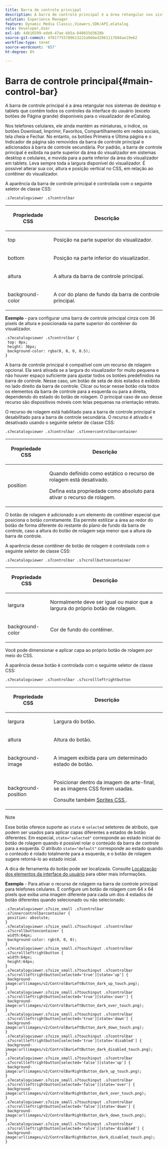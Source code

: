 ```yaml
---
title: Barra de controle principal
description: A barra de controle principal é a área retangular nos sistemas de desktop e tablets que contém todos os controles da interface do usuário (exceto botões de Página grande) disponíveis para o visualizador de eCatalog.
solution: Experience Manager
feature: Dynamic Media Classic,Viewers,SDK/API,eCatalog
role: Developer,User
exl-id: 4db16599-ede0-47ae-bb5a-840655d3620b
source-git-commit: 4f81f755789613222a66bed2961117604ae19e62
workflow-type: tm+mt
source-wordcount: '657'
ht-degree: 0%

---
```


# Barra de controle principal{#main-control-bar}

A barra de controle principal é a área retangular nos sistemas de desktop e tablets que contém todos os controles da interface do usuário (exceto botões de Página grande) disponíveis para o visualizador de eCatalog.

Nos telefones celulares, ele ainda mantém as miniaturas, o índice, os botões Download, Imprimir, Favoritos, Compartilhamento em redes sociais, tela cheia e Fechar. No entanto, os botões Primeira e Última página e o Indicador de página são removidos da barra de controle principal e adicionados à barra de controle secundária. Por padrão, a barra de controle principal é exibida na parte superior da área do visualizador em sistemas desktop e celulares, e movida para a parte inferior da área do visualizador em tablets. Leva sempre toda a largura disponível do visualizador. É possível alterar sua cor, altura e posição vertical no CSS, em relação ao contêiner do visualizador.

A aparência da barra de controle principal é controlada com o seguinte seletor de classe CSS:

`.s7ecatalogviewer .s7controlbar`

<table id="table_2C8D322F57114A72B43053CB4539C65C"> 
 <thead> 
  <tr> 
   <th colname="col1" class="entry"> <p> Propriedade CSS </p> </th> 
   <th colname="col2" class="entry"> <p>Descrição </p> </th> 
  </tr> 
 </thead>
 <tbody> 
  <tr> 
   <td colname="col1"> <p> <span class="codeph"> top </span> </p> </td> 
   <td colname="col2"> <p>Posição na parte superior do visualizador. </p> </td> 
  </tr> 
  <tr> 
   <td colname="col1"> <p> <span class="codeph"> bottom </span> </p> </td> 
   <td colname="col2"> <p>Posição na parte inferior do visualizador. </p> </td> 
  </tr> 
  <tr> 
   <td colname="col1"> <p> <span class="codeph"> altura </span> </p> </td> 
   <td colname="col2"> <p>A altura da barra de controle principal. </p> </td> 
  </tr> 
  <tr> 
   <td colname="col1"> <p> <span class="codeph"> background-color </span> </p> </td> 
   <td colname="col2"> <p>A cor do plano de fundo da barra de controle principal. </p> </td> 
  </tr> 
 </tbody> 
</table>

**Exemplo** - para configurar uma barra de controle principal cinza com 36 pixels de altura e posicionada na parte superior do contêiner do visualizador.

```
.s7ecatalogviewer .s7controlbar { 
 top: 0px; 
 height: 36px; 
 background-color: rgba(0, 0, 0, 0.5); 
}
```

A barra de controle principal é compatível com um recurso de rolagem opcional. Ela será ativada se a largura do visualizador for muito pequena e não houver espaço suficiente para ajustar todos os botões predefinidos na barra de controle. Nesse caso, um botão de seta de dois estados é exibido no lado direito da barra de controle. Clicar ou tocar nesse botão rola todos os elementos da barra de controle para a esquerda ou para a direita, dependendo do estado do botão de rolagem. O principal caso de uso desse recurso são dispositivos móveis com telas pequenas na orientação retrato.

O recurso de rolagem está habilitado para a barra de controle principal e desabilitado para a barra de controle secundária. O recurso é ativado e desativado usando o seguinte seletor de classe CSS:

`.s7ecatalogviewer .s7controlbar .s7innercontrolbarcontainer`

<table id="table_C8225F38309B4099AF58AA1A815A8D55"> 
 <thead> 
  <tr> 
   <th colname="col1" class="entry"> <p> Propriedade CSS </p> </th> 
   <th colname="col2" class="entry"> <p>Descrição </p> </th> 
  </tr> 
 </thead>
 <tbody> 
  <tr> 
   <td colname="col1"> <p> <span class="codeph"> position </span> </p> </td> 
   <td colname="col2"> <p>Quando definido como <span class="codeph"> estático </span> o recurso de rolagem está desativado. </p> <p>Defina esta propriedade como <span class="codeph"> absoluto </span> para ativar o recurso de rolagem. </p> </td> 
  </tr> 
 </tbody> 
</table>

O botão de rolagem é adicionado a um elemento de contêiner especial que posiciona o botão corretamente. Ela permite estilizar a área ao redor do botão de forma diferente do restante do plano de fundo da barra de controle, caso a altura do botão de rolagem seja menor que a altura da barra de controle.

A aparência desse contêiner de botão de rolagem é controlada com o seguinte seletor de classe CSS:

`.s7ecatalogviewer .s7controlbar .s7scrollbuttoncontainer`

<table id="table_2CDDA8A18345497EAC4749A0D64C1658"> 
 <thead> 
  <tr> 
   <th colname="col1" class="entry"> <p> Propriedade CSS </p> </th> 
   <th colname="col2" class="entry"> <p>Descrição </p> </th> 
  </tr> 
 </thead>
 <tbody> 
  <tr> 
   <td colname="col1"> <p> <span class="codeph"> largura </span> </p> </td> 
   <td colname="col2"> <p>Normalmente deve ser igual ou maior que a largura do próprio botão de rolagem. </p> </td> 
  </tr> 
  <tr> 
   <td colname="col1"> <p> <span class="codeph"> background-color </span> </p> </td> 
   <td colname="col2"> <p>Cor de fundo do contêiner. </p> </td> 
  </tr> 
 </tbody> 
</table>

Você pode dimensionar e aplicar capa ao próprio botão de rolagem por meio do CSS.

A aparência desse botão é controlada com o seguinte seletor de classe CSS:

`.s7ecatalogviewer .s7controlbar .s7scrollleftrightbutton`

<table id="table_F61CB3F696AC4018B164082FFA7777F4"> 
 <thead> 
  <tr> 
   <th colname="col1" class="entry"> <p> Propriedade CSS </p> </th> 
   <th colname="col2" class="entry"> <p>Descrição </p> </th> 
  </tr> 
 </thead>
 <tbody> 
  <tr> 
   <td colname="col1"> <p> <span class="codeph"> largura </span> </p> </td> 
   <td colname="col2"> <p>Largura do botão. </p> </td> 
  </tr> 
  <tr> 
   <td colname="col1"> <p> <span class="codeph"> altura </span> </p> </td> 
   <td colname="col2"> <p>Altura do botão. </p> </td> 
  </tr> 
  <tr> 
   <td colname="col1"> <p> <span class="codeph"> background-image </span> </p> </td> 
   <td colname="col2"> <p>A imagem exibida para um determinado estado de botão. </p> </td> 
  </tr> 
  <tr> 
   <td colname="col1"> <p> <span class="codeph"> background-position </span> </p> </td> 
   <td colname="col2"> <p>Posicionar dentro da imagem de arte-final, se as imagens CSS forem usadas. </p> <p>Consulte também <a href="../../../c-html5-s7-aem-asset-viewers/c-html5-20-ecatalog-viewer-about/c-html5-20-ecatalog-viewer-customizingviewer/c-html5-20-ecatalog-viewer-customizingviewer.md#section-9d570f95eb2443aca74c1b02f6e89aff" format="dita" scope="local"> Sprites CSS </a>. </p> </td> 
  </tr> 
 </tbody> 
</table>

>[!NOTE]
>
>Esse botão oferece suporte ao `state` e `selected` seletores de atributo, que podem ser usados para aplicar capas diferentes a estados de botão diferentes. Em especial, `state="selected"` corresponde ao estado inicial do botão de rolagem quando é possível rolar o conteúdo da barra de controle para a esquerda. O atributo `state="default"` corresponde ao estado quando o conteúdo é rolado totalmente para a esquerda, e o botão de rolagem sugere retorná-lo ao estado inicial.

A dica de ferramenta do botão pode ser localizada. Consulte [Localização dos elementos da interface do usuário](../../../c-html5-s7-aem-asset-viewers/c-html5-20-ecatalog-viewer-about/c-html5-20-ecatalog-viewer-localization.md#concept-cbfc39344c494eb7b9f6a272cff0cc74) para obter mais informações.

**Exemplo** - Para ativar o recurso de rolagem na barra de controle principal para telefones celulares. E configure um botão de rolagem com 64 x 64 pixels que exiba uma imagem diferente para cada um dos 4 estados de botão diferentes quando selecionado ou não selecionado:

```
.s7ecatalogviewer.s7size_small .s7controlbar .s7innercontrolbarcontainer { 
 position: absolute; 
} 
.s7ecatalogviewer.s7size_small.s7touchinput .s7controlbar .s7scrollbuttoncontainer { 
 width:64px; 
 background-color: rgb(0, 0, 0); 
} 
.s7ecatalogviewer.s7size_small.s7touchinput .s7controlbar .s7scrollleftrightbutton { 
 width:64px; 
 height:64px; 
} 
.s7ecatalogviewer.s7size_small.s7touchinput .s7controlbar .s7scrollleftrightbutton[selected='true'][state='up'] { 
 background-image:url(images/v2/ControlBarLeftButton_dark_up_touch.png); 
} 
.s7ecatalogviewer.s7size_small.s7touchinput .s7controlbar .s7scrollleftrightbutton[selected='true'][state='over'] { 
 background-image:url(images/v2/ControlBarLeftButton_dark_over_touch.png); 
} 
.s7ecatalogviewer.s7size_small.s7touchinput .s7controlbar .s7scrollleftrightbutton[selected='true'][state='down'] { 
 background-image:url(images/v2/ControlBarLeftButton_dark_down_touch.png); 
} 
.s7ecatalogviewer.s7size_small.s7touchinput .s7controlbar .s7scrollleftrightbutton[selected='true'][state='disabled'] { 
 background-image:url(images/v2/ControlBarLeftButton_dark_disabled_touch.png); 
} 
.s7ecatalogviewer.s7size_small.s7touchinput .s7controlbar .s7scrollleftrightbutton[selected='false'][state='up'] { 
 background-image:url(images/v2/ControlBarRightButton_dark_up_touch.png); 
} 
.s7ecatalogviewer.s7size_small.s7touchinput .s7controlbar .s7scrollleftrightbutton[selected='false'][state='over'] { 
 background-image:url(images/v2/ControlBarRightButton_dark_over_touch.png); 
} 
.s7ecatalogviewer.s7size_small.s7touchinput .s7controlbar .s7scrollleftrightbutton[selected='false'][state='down'] { 
 background-image:url(images/v2/ControlBarRightButton_dark_down_touch.png); 
} 
.s7ecatalogviewer.s7size_small.s7touchinput .s7controlbar .s7scrollleftrightbutton[selected='false'][state='disabled'] { 
 background-image:url(images/v2/ControlBarRightButton_dark_disabled_touch.png); 
}
```
